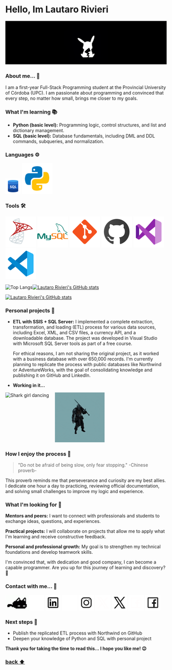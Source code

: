 # Hello, Im Lautaro Rivieri

![Pikachu minimalist](visual-items/pikachu-banner.png)

### About me... 🤔

I am a first-year Full-Stack Programming student at the Provincial University of Córdoba (UPC). I am passionate about programming and convinced that every step, no matter how small, brings me closer to my goals.

### What I'm learning 📚

- **Python (basic level):** Programming logic, control structures, and list and dictionary management.
- **SQL (basic level):** Database fundamentals, including DML and DDL commands, subqueries, and normalization.

### Languages ⚙

![SQL](svg-icons/icon-sql.png)
![Python](svg-icons/icon-python.svg)

<!-- Languages ​​that I no longer use for the moment
![HTML5](svg-icons/icon-html-5.svg)
![Javascript](svg-icons/icon-js.svg)
![Css3](svg-icons/icon-css3.svg)
-->

### Tools 🛠

![Microsoft SQL Server](svg-icons/icon-microsoft-sql-server.svg)
![MySQL](svg-icons/icon-mysql.svg)
![Git](svg-icons/icon-git.svg)
![Github](svg-icons/icon-github.svg)
![Visual Studio](svg-icons/icon-visual-studio.svg)
![Visual Studio Code](svg-icons/icon-visual-studio-code.svg)

<img align=left src='https://github-readme-stats.vercel.app/api/top-langs/?username=LautaroAi&layout=pie' alt="Top Langs">

[![Lautaro Rivieri's GitHub stats](https://github-readme-stats.vercel.app/api?username=LautaroAi)](https://github.com/LautaroAi/github-readme-stats#gh-light-mode-only)

[![Lautaro Rivieri's GitHub stats](https://github-readme-stats.vercel.app/api?username=LautaroAi&theme=github_dark)](https://github.com/LautaroAi/github-readme-stats#gh-dark-mode-only)

### Personal projects 💼

- **ETL with SSIS + SQL Server:**
  I implemented a complete extraction, transformation, and loading (ETL) process for various data sources, including Excel, XML, and CSV files, a currency API, and a downloadable database. The project was developed in Visual Studio with Microsoft SQL Server tools as part of a free course.

  For ethical reasons, I am not sharing the original project, as it worked with a business database with over 650,000 records. I'm currently planning to replicate the process with public databases like Northwind or AdventureWorks, with the goal of consolidating knowledge and publishing it on GitHub and LinkedIn.

- **Working in it...**

<img align=left src='visual-items/shark-girl-dancing.gif' alt='Shark girl dancing' height='155' width='155'>
<img src='visual-items/crusader-darkest-dungeon.gif' alt='crusader darkest dancing' height='155' width='155'>

### How I enjoy the process 👏

> "Do not be afraid of being slow, only fear stopping." -Chinese proverb-

This proverb reminds me that perseverance and curiosity are my best allies. I dedicate one hour a day to practicing, reviewing official documentation, and solving small challenges to improve my logic and experience.

### What I'm looking for 🎯

**Mentors and peers:** I want to connect with professionals and students to exchange ideas, questions, and experiences.

**Practical projects:** I will collaborate on projects that allow me to apply what I'm learning and receive constructive feedback.

**Personal and professional growth:** My goal is to strengthen my technical foundations and develop teamwork skills.

I'm convinced that, with dedication and good company, I can become a capable programmer. Are you up for this journey of learning and discovery? 👏

### Contact with me... 📩

<img align=left src='visual-items/sleep-cat.gif' alt='sleep cat' height='48' weight='48'>

<a href="https://www.linkedin.com/in/lautaro-rivieri#gh-dark-mode-only"><img src="svg-icons/dark-linkedin.svg" alt="Personal Linkedin" height="48"/></a>
<a href="https://www.linkedin.com/in/lautaro-rivieri#gh-light-mode-only"><img src="svg-icons/light-linkedin.svg" alt="Personal Linkedin" height="48"/></a>
<a href="https://www.instagram.com/lautaro_rivieri#gh-dark-mode-only"><img src="svg-icons/dark-instagram.svg" alt="Personal Instagram" height="48"/></a>
<a href="https://www.instagram.com/lautaro_rivieri#gh-light-mode-only"><img src="svg-icons/light-instagram.svg" alt="Personal Instagram" height="48"/></a>
<a href="https://x.com/MorochoBipolar#gh-dark-mode-only"><img src="svg-icons/dark-twitterx.svg" alt="Personal Twitter X" height="48"/></a>
<a href="https://x.com/MorochoBipolar#gh-light-mode-only"><img src="svg-icons/light-twitterx.svg" alt="Personal Twitter X" height="48"/></a>
<a href="https://www.facebook.com/rivierilautaro#gh-dark-mode-only"><img src="svg-icons/dark-facebook.svg" alt="Personal Facebook" height="48"/></a>
<a href="https://www.facebook.com/rivierilautaro#gh-light-mode-only"><img src="svg-icons/light-facebook.svg" alt="Personal Facebook" height="48"/></a>

### Next steps 📌

- Publish the replicated ETL process with Northwind on GitHub
- Deepen your knowledge of Python and SQL with personal project

**Thank you for taking the time to read this... I hope you like me! 😉**

### [**back ⬆**](#hello-im-lautaro-rivieri)
